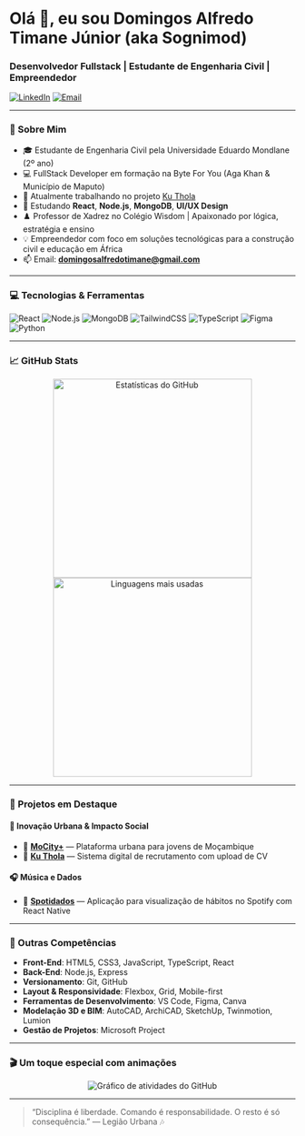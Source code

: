 # Olá 👋, eu sou **Domingos Alfredo Timane Júnior** (aka Sognimod)
### Desenvolvedor Fullstack | Estudante de Engenharia Civil | Empreendedor

<p align="center">
  
[![LinkedIn](https://img.shields.io/badge/LinkedIn-0077B5?style=for-the-badge&logo=linkedin&logoColor=white)](https://www.linkedin.com/in/domingos-alfredo-8b108626b)
[![Email](https://img.shields.io/badge/Email-D14836?style=for-the-badge&logo=gmail&logoColor=white)](mailto:domingosalfredotimane@gmail.com)

</p>

---

### 🧠 Sobre Mim

- 🎓 Estudante de Engenharia Civil pela Universidade Eduardo Mondlane (2º ano)
- 💻 FullStack Developer em formação na Byte For You (Aga Khan & Município de Maputo)
- 🔭 Atualmente trabalhando no projeto [Ku Thola](https://github.com/Domingos-Jr17/ku_Thola)
- 🌱 Estudando **React**, **Node.js**, **MongoDB**, **UI/UX Design**
- ♟️ Professor de Xadrez no Colégio Wisdom | Apaixonado por lógica, estratégia e ensino
- 💡 Empreendedor com foco em soluções tecnológicas para a construção civil e educação em África
- 📫 Email: **<domingosalfredotimane@gmail.com>**

---

### 💻 Tecnologias & Ferramentas

![React](https://img.shields.io/badge/React-20232A?style=for-the-badge&logo=react&logoColor=61DAFB)
![Node.js](https://img.shields.io/badge/Node.js-339933?style=for-the-badge&logo=nodedotjs&logoColor=white)
![MongoDB](https://img.shields.io/badge/MongoDB-4EA94B?style=for-the-badge&logo=mongodb&logoColor=white)
![TailwindCSS](https://img.shields.io/badge/Tailwind_CSS-06B6D4?style=for-the-badge&logo=tailwindcss&logoColor=white)
![TypeScript](https://img.shields.io/badge/TypeScript-007ACC?style=for-the-badge&logo=typescript&logoColor=white)
![Figma](https://img.shields.io/badge/Figma-000000?style=for-the-badge&logo=figma&logoColor=white)
![Python](https://img.shields.io/badge/Python-FFD43B?style=for-the-badge&logo=python&logoColor=blue)

---

### 📈 GitHub Stats

<p align="center">
  <img src="https://github-readme-stats.vercel.app/api?username=domingos-jr17&show_icons=true&theme=radical&include_all_commits=true&count_private=true" alt="Estatísticas do GitHub" width="350" />
  <img src="https://github-readme-stats.vercel.app/api/top-langs/?username=domingos-jr17&layout=compact&langs_count=7&theme=radical" alt="Linguagens mais usadas" width="350" />
</p>

---

### 🌟 Projetos em Destaque

#### 🚀 Inovação Urbana & Impacto Social

- 🎯 [**MoCity+**](https://github.com/LucoVilanculos/MoCity) — Plataforma urbana para jovens de Moçambique
- 💼 [**Ku Thola**](https://github.com/Domingos-Jr17/ku_Thola) — Sistema digital de recrutamento com upload de CV

#### 🎧 Música e Dados

- 🧠 [**Spotidados**](https://github.com/Domingos-Jr17/spotidados-project-g1) — Aplicação para visualização de hábitos no Spotify com React Native

---

### 🧰 Outras Competências

- **Front-End**: HTML5, CSS3, JavaScript, TypeScript, React  
- **Back-End**: Node.js, Express  
- **Versionamento**: Git, GitHub  
- **Layout & Responsividade**: Flexbox, Grid, Mobile-first  
- **Ferramentas de Desenvolvimento**: VS Code, Figma, Canva  
- **Modelação 3D e BIM**: AutoCAD, ArchiCAD, SketchUp, Twinmotion, Lumion  
- **Gestão de Projetos**: Microsoft Project  

---

### 🎬 Um toque especial com animações

<div align="center">

![Gráfico de atividades do GitHub](https://github-readme-activity-graph.cyclic.app/graph?username=domingos-jr17&theme=github-compact)

</div>

---

> “Disciplina é liberdade. Comando é responsabilidade. O resto é só consequência.” — Legião Urbana 🎶
